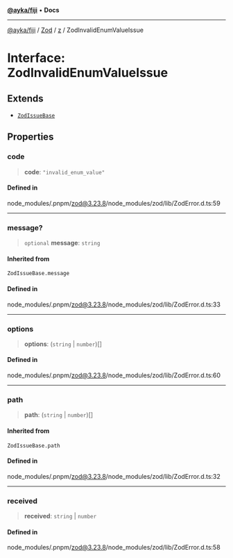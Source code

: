 [**@ayka/fiji**](../../../../../README.md) • **Docs**

***

[@ayka/fiji](../../../../../globals.md) / [Zod](../../../README.md) / [z](../README.md) / ZodInvalidEnumValueIssue

# Interface: ZodInvalidEnumValueIssue

## Extends

- [`ZodIssueBase`](../type-aliases/ZodIssueBase.md)

## Properties

### code

> **code**: `"invalid_enum_value"`

#### Defined in

node\_modules/.pnpm/zod@3.23.8/node\_modules/zod/lib/ZodError.d.ts:59

***

### message?

> `optional` **message**: `string`

#### Inherited from

`ZodIssueBase.message`

#### Defined in

node\_modules/.pnpm/zod@3.23.8/node\_modules/zod/lib/ZodError.d.ts:33

***

### options

> **options**: (`string` \| `number`)[]

#### Defined in

node\_modules/.pnpm/zod@3.23.8/node\_modules/zod/lib/ZodError.d.ts:60

***

### path

> **path**: (`string` \| `number`)[]

#### Inherited from

`ZodIssueBase.path`

#### Defined in

node\_modules/.pnpm/zod@3.23.8/node\_modules/zod/lib/ZodError.d.ts:32

***

### received

> **received**: `string` \| `number`

#### Defined in

node\_modules/.pnpm/zod@3.23.8/node\_modules/zod/lib/ZodError.d.ts:58
